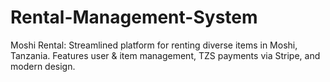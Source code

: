 # Rental-Management-System
Moshi Rental: Streamlined platform for renting diverse items in Moshi, Tanzania. Features user &amp; item management, TZS payments via Stripe, and modern design.
